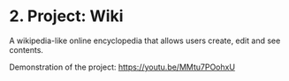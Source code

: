 # 2. Project: Wiki 
A wikipedia-like online encyclopedia that allows users create, edit and see contents. 

Demonstration of the project: https://youtu.be/MMtu7POohxU 
